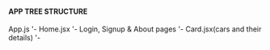 #### APP TREE STRUCTURE

App.js
    '- Home.jsx
        '- Login, Signup & About pages
        '- Card.jsx(cars and their details)
        '- 